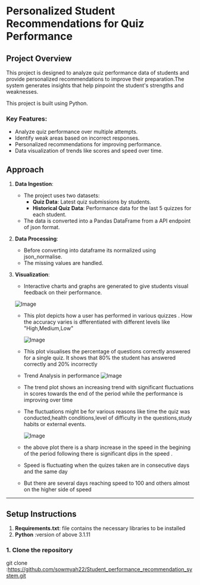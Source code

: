 # Personalized Student Recommendations for Quiz Performance

## Project Overview

This project is designed to analyze quiz performance data of students and provide personalized recommendations to improve their preparation.The system generates insights that help pinpoint the student's strengths and weaknesses.

This project is built using Python.

### Key Features:
- Analyze quiz performance over multiple attempts.
- Identify weak areas based on incorrect responses.
- Personalized recommendations for improving performance.
- Data visualization of trends like scores and speed over time.

## Approach

1. **Data Ingestion**: 
   - The project uses two datasets: 
     - **Quiz Data**: Latest quiz submissions by students.
     - **Historical Quiz Data**: Performance data for the last 5 quizzes for each student.
   - The data is converted  into a Pandas DataFrame from a API endpoint of json format.

2. **Data Processing**: 
   - Before converting into dataframe its normalized using json_normalise.
   - The missing values are handled.


3. **Visualization**: 
   -  Interactive charts and graphs are generated to give students visual feedback on their performance.
      
    ![Image](https://github.com/user-attachments/assets/b9305c59-4b7c-4b57-bdb8-e41729cd2977)
   
   - This plot depicts how a user has performed in various quizzes . How the accuracy varies is dfferentiated with different levels like "High,Medium,Low"

     ![Image](https://github.com/user-attachments/assets/911368f4-49b8-4198-ab95-9df87599416a)
   - This plot visualises the percentage of questions correctly answered for a single quiz. It shows that 80% the student has answered correctly and 20% incorrectly 
  
   - Trend Analysis in performance
     ![Image](https://github.com/user-attachments/assets/aebebb63-6ac2-494d-962b-3eb86913611b)

   - The trend plot shows an increasing trend with significant fluctuations in scores towards the end of the period while the performance is improving over time
   - The fluctuations might be for various reasons like time the quiz was conducted,health conditions,level of difficulty in the questions,study habits or 
     external events.

     ![Image](https://github.com/user-attachments/assets/ed3dc209-51f7-47ba-b3d6-7a2d8deebaeb)
     
   - the above plot there is a sharp increase in the speed in the begining of the period following there is significant dips in the speed .
   - Speed is fluctuating when the quizes taken are in consecutive days and the same day
   -  But there are several days reaching speed to 100 and others almost on the higher side of speed

---

## Setup Instructions

 1. **Requirements.txt**: file contains the necessary libraries to be installed 
 2. **Python** :version of above 3.1.11

### 1. Clone the repository

git clone :https://github.com/sowmyah22/Student_performance_recommendation_system.git
